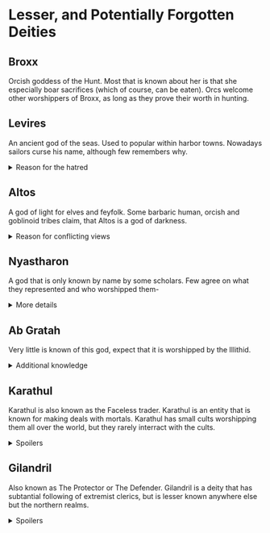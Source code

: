 # Lesser, and Potentially Forgotten Deities

## Broxx
Orcish goddess of the Hunt. Most that is known about her is that she
especially boar sacrifices (which of course, can be eaten). Orcs welcome other
worshippers of Broxx, as long as they prove their worth in hunting.

## Levires
An ancient god of the seas. Used to popular within harbor towns.
Nowadays sailors curse his name, although few remembers why.

<details> <summary>Reason for the hatred</summary>

Levires, in his anger, sank multiple islands to the bottom of the ocean due to
sailors hunting his golden whales. He is currently worshipped by merfolk, who
consider these islands a blessing from him. </details>

## Altos
A god of light for elves and feyfolk. Some barbaric human, orcish and
goblinoid tribes claim, that Altos is a god of darkness.

<details> <summary>Reason for conflicting views</summary>

Altos is a god of light, but a selfish one. He claims all light for himself,
which is said to cause night and other darkness. </details>

## Nyastharon
A god that is only known by name by some scholars. Few agree on
what they represented and who worshipped them-

<details>
<summary>More details</summary>
Nyastharon is less of a god, and more a powerful, chaotic eldritch entity,
which still acts as a patron for some warlocks.
</details>

## Ab Gratah
Very little is known of this god, expect that it is worshipped by the Illithid.

<details>
<summary>Additional knowledge</summary>
Ab Garath is known by the Illithids as The Watcher and the End of Time and
Space. Ab Garath is an eldritch entity that grows ever more powerful as
this reality marches towards its end. The Illithid belive that once our
reality is at the end of its path, Ab Garath will devour it and a new
reality will be born inside Ab Garath.
</details>

## Karathul
Karathul is also known as the Faceless trader. Karathul is an entity that is
known for making deals with mortals. Karathul has small cults worshipping them
all over the world, but they rarely interract with the cults.

<details>
<summary>Spoilers</summary>
Karathul is a demon of [Gilash](./the-four.md). They seek to tempt mortals
to their bidding with promises of power and glory. Karathul will deliver,
but they have their own agendas as well.
</details>

## Gilandril
Also known as The Protector or The Defender. Gilandril is a deity that has 
subtantial following of extremist clerics, but is lesser known anywhere else
but the northern realms.

<details>
<summary>Spoilers</summary>
 A demon a Anior. Gilandril looks out of zelous individuals who seek power
 over others. Gilandril is often mistaken as an angel as they will answer to
 calls of help whenever that help grants the caller the strenght or means to
 overcome a violent exchange. Gilandril's favourites are warlocks who have
 seen their true intentions and make a pact with them.
 </details>
